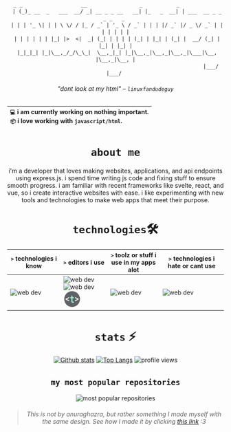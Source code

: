 <div align="center">


```brainfuck
  _ _                   __                 _           _                        
 | (_)_ __  _   ___  __/ _| __ _ _ __   __| |_   _  __| | ___  __ _ _   _ _   _ 
 | | | '_ \| | | \ \/ / |_ / _` | '_ \ / _` | | | |/ _` |/ _ \/ _` | | | | | | |
 | | | | | | |_| |>  <|  _| (_| | | | | (_| | |_| | (_| |  __/ (_| | |_| | |_| |
 |_|_|_| |_|\__,_/_/\_\_|  \__,_|_| |_|\__,_|\__,_|\__,_|\___|\__, |\__,_|\__, |
                                                              |___/       |___/ 
```


###### "dont look at my html" – `linuxfandudeguy`

  | `💻`  i am currently working on **nothing important**.<br/>`📦`  i love working with `javascript/html`.</br> |
  |:---|

# `about me` 

i'm a developer that loves making websites, applications, and api endpoints using express.js. i spend time writing js code and fixing stuff to ensure smooth progress. i am familiar with recent frameworks like svelte, react, and vue, so i create interactive websites with ease. i like experimenting with new tools and technologies to make web apps that meet their purpose.

# `technologies`🛠
| `>` technologies i know | `>` editors i use | `>` toolz or stuff i use in my apps alot | `>` technologies i hate or cant use | 
|---------------------|---------------|----------------------------------------|----------------------------------|
| <img src="https://skillicons.dev/icons?i=html,js,react,vue,svelte,css,nodejs,python,rust&perline=15" alt="web dev" height="40"/> | <img src="https://skillicons.dev/icons?i=sublime,vscode" alt="web dev" height="40"/><img src="https://upload.wikimedia.org/wikipedia/commons/thumb/8/8a/Gnu-nano.svg/1024px-Gnu-nano.svg.png" alt="web dev" height="40"/><img src="/assets/images/unnamed.png" alt="web dev" height="40"/> | <img src="https://skillicons.dev/icons?i=tailwind,npm,git,github,bootstrap,vercel,debian,express,obsidian&perline=15" alt="web dev" height="40"/> | <img src="https://skillicons.dev/icons?i=electron,firebase,php,tauri" alt="web dev" height="40"/> |

# `stats` ⚡
  
  <a href="https://github.com/anuraghazra/github-readme-stats/tree/master?tab=readme-ov-file">![Github stats](https://github-readme-stats.vercel.app/api?username=linuxfandudeguy&theme=blueberry&count_private=true&hide_border=true&line_height=20)</a>
  <a href="https://github.com/anuraghazra/github-readme-stats/tree/master?tab=readme-ov-file">![Top Langs](https://github-readme-stats.vercel.app/api/top-langs/?username=linuxfandudeguy&layout=compact&theme=blueberry&count_private=true&hide_border=true)</a>
  <img src="https://komarev.com/ghpvc/?username=linuxfandudeguy&style=for-the-badge&color=orange" alt="profile views"/>

## `my most popular repositories`

  <img src="https://popularrepostats.vercel.app/popular-repos?username=linuxfandudeguy" alt="most popular repositories"/>
 
                                              
> ###### This is not by anuraghazra, but rather something I made myself with the same design. See how I made it by clicking [this link](https://github.com/linuxfandudeguy/top-repo-readme-stats/blob/master/README.md) :3
